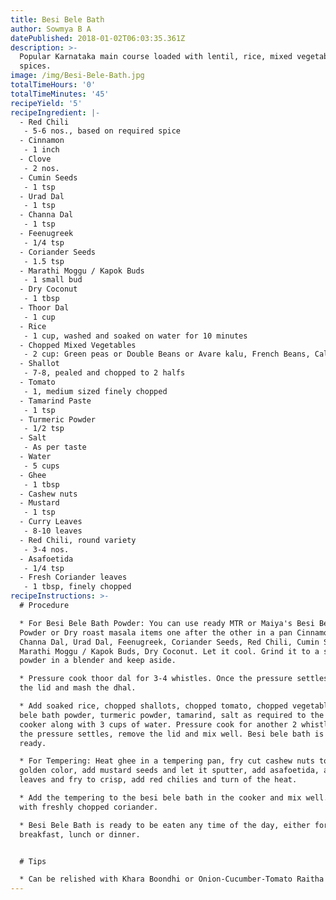 ```yaml
---
title: Besi Bele Bath
author: Sowmya B A
datePublished: 2018-01-02T06:03:35.361Z
description: >-
  Popular Karnataka main course loaded with lentil, rice, mixed vegetables and
  spices.
image: /img/Besi-Bele-Bath.jpg
totalTimeHours: '0'
totalTimeMinutes: '45'
recipeYield: '5'
recipeIngredient: |-
  - Red Chili
   - 5-6 nos., based on required spice
  - Cinnamon
   - 1 inch
  - Clove
   - 2 nos.
  - Cumin Seeds
   - 1 tsp
  - Urad Dal
   - 1 tsp
  - Channa Dal
   - 1 tsp
  - Feenugreek
   - 1/4 tsp
  - Coriander Seeds
   - 1.5 tsp
  - Marathi Moggu / Kapok Buds
   - 1 small bud
  - Dry Coconut
   - 1 tbsp
  - Thoor Dal
   - 1 cup
  - Rice
   - 1 cup, washed and soaked on water for 10 minutes
  - Chopped Mixed Vegetables
   - 2 cup: Green peas or Double Beans or Avare kalu, French Beans, Cali-flower, Potato, Carrot, Capsicum
  - Shallot
   - 7-8, pealed and chopped to 2 halfs
  - Tomato
   - 1, medium sized finely chopped
  - Tamarind Paste
   - 1 tsp
  - Turmeric Powder
   - 1/2 tsp
  - Salt
   - As per taste
  - Water
   - 5 cups
  - Ghee
   - 1 tbsp
  - Cashew nuts
  - Mustard
   - 1 tsp
  - Curry Leaves
   - 8-10 leaves
  - Red Chili, round variety
   - 3-4 nos.
  - Asafoetida
   - 1/4 tsp
  - Fresh Coriander leaves
   - 1 tbsp, finely chopped
recipeInstructions: >-
  # Procedure

  * For Besi Bele Bath Powder: You can use ready MTR or Maiya's Besi Bele Bath
  Powder or Dry roast masala items one after the other in a pan Cinnamon, Clove,
  Channa Dal, Urad Dal, Feenugreek, Coriander Seeds, Red Chili, Cumin Seeds,
  Marathi Moggu / Kapok Buds, Dry Coconut. Let it cool. Grind it to a smooth
  powder in a blender and keep aside.

  * Pressure cook thoor dal for 3-4 whistles. Once the pressure settles remove
  the lid and mash the dhal.

  * Add soaked rice, chopped shallots, chopped tomato, chopped vegetables, besi
  bele bath powder, turmeric powder, tamarind, salt as required to the pressure
  cooker along with 3 cups of water. Pressure cook for another 2 whistles. Once
  the pressure settles, remove the lid and mix well. Besi bele bath is almost
  ready.

  * For Tempering: Heat ghee in a tempering pan, fry cut cashew nuts to light
  golden color, add mustard seeds and let it sputter, add asafoetida, add curry
  leaves and fry to crisp, add red chilies and turn of the heat.

  * Add the tempering to the besi bele bath in the cooker and mix well. Garnish
  with freshly chopped coriander.

  * Besi Bele Bath is ready to be eaten any time of the day, either for
  breakfast, lunch or dinner.


  # Tips

  * Can be relished with Khara Boondhi or Onion-Cucumber-Tomato Raitha
---
```



